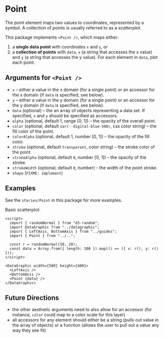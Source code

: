 # Point

The point element maps two values to coordinates, represented by a symbol. A
collection of points is usually referred to as a _scatterplot_.

This package implements `<Point />`, which maps either:

1. a **single data point** with coordinates `x` and `y`, or
2. a **collection of points** with `data`, `x` (a string that accesses the x
   value) and `y` (a string that accesses the y value). For each element in
   `data`, plot each point.

## Arguments for `<Point />`

- `x` – either a value in the x domain (for a single point) or an accessor for
  the x domain (if `data` is specified, see below).
- `y` – either a value in the y domain (for a single point) or an accessor for
  the y domain (if `data` is specified, see below).
- `data` (optional) – the an array of objects representing a data set. If
  specified, `x` and `y` should be specified as accessors.
- `alpha` (optional, default 1, range [0, 1]) – the opacity of the overall
  point.
- `color` (optional, default `var(--digital-blue-500)`, css color string) – the
  fill color of the point.
- `colorAlpha` (optional, default 1, number [0, 1]) – the opacity of the fill
  color.
- `stroke` (optional, default `transparent`, color string) – the stroke color of
  the point.
- `strokeAlpha` (optional, default `0`, number [0, 1]) – the opacity of the
  stroke.
- `strokeWidth` (optional, default `0`, number) - the width of the point stroke.
- `shape` (`FIXME: implement`)

## Examples

See the `stories/Point` in this package for more examples.

Basic scatterplot:

```svelte
<script>
  import { randomNormal } from "d3-random";
  import DataGraphic from "../datagraphic";
  import { LeftAxis, BottomAxis } from "../guides";
  import { Point } from "../..";

  const r = randomNormal(50, 20);
  const data = Array.from({ length: 100 }).map(() => ({ x: r(), y: r() }));
</script>

<DataGraphic width={500} height={400}>
  <LeftAxis />
  <BottomAxis />
  <Point {data} />
</DataGraphic>
```

## Future Directions

- the other aesthetic arguments need to also allow for an accessor (for
  instance, `color` could map to a color scale for this layer)
- all accessors for any element should either be a string (pulls out value in
  the array of objects) or a function (allows the user to pull out a value any
  way they see fit)
